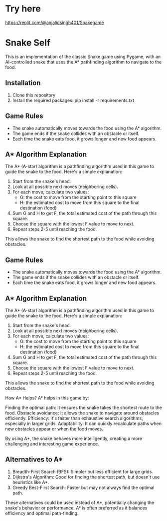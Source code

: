 # Try here
https://replit.com/@anjalidsingh401/Snakegame

# Snake Self

This is an implementation of the classic Snake game using Pygame, with an AI-controlled snake that uses the A* pathfinding algorithm to navigate to the food.

## Installation

1. Clone this repository
2. Install the required packages:
   pip install -r requirements.txt

## Game Rules

- The snake automatically moves towards the food using the A* algorithm.
- The game ends if the snake collides with an obstacle or itself.
- Each time the snake eats food, it grows longer and new food appears.

## A* Algorithm Explanation

The A* (A-star) algorithm is a pathfinding algorithm used in this game to guide the snake to the food. Here's a simple explanation:

1. Start from the snake's head.
2. Look at all possible next moves (neighboring cells).
3. For each move, calculate two values:
   - G: the cost to move from the starting point to this square
   - H: the estimated cost to move from this square to the final destination (food)
4. Sum G and H to get F, the total estimated cost of the path through this square.
5. Choose the square with the lowest F value to move to next.
6. Repeat steps 2-5 until reaching the food.

This allows the snake to find the shortest path to the food while avoiding obstacles.
## Game Rules

- The snake automatically moves towards the food using the A* algorithm.
- The game ends if the snake collides with an obstacle or itself.
- Each time the snake eats food, it grows longer and new food appears.

## A* Algorithm Explanation

The A* (A-star) algorithm is a pathfinding algorithm used in this game to guide the snake to the food. Here's a simple explanation:

1. Start from the snake's head.
2. Look at all possible next moves (neighboring cells).
3. For each move, calculate two values:
   - G: the cost to move from the starting point to this square
   - H: the estimated cost to move from this square to the final destination (food)
4. Sum G and H to get F, the total estimated cost of the path through this square.
5. Choose the square with the lowest F value to move to next.
6. Repeat steps 2-5 until reaching the food.

This allows the snake to find the shortest path to the food while avoiding obstacles.

How A* Helps?
A* helps in this game by:

Finding the optimal path: It ensures the snake takes the shortest route to the food.
Obstacle avoidance: It allows the snake to navigate around obstacles efficiently.
Efficiency: It's faster than exhaustive search algorithms, especially in larger grids.
Adaptability: It can quickly recalculate paths when new obstacles appear or when the food moves.

By using A*, the snake behaves more intelligently, creating a more challenging and interesting game experience.


## Alternatives to A*

1. Breadth-First Search (BFS): Simpler but less efficient for large grids.
2. Dijkstra's Algorithm: Good for finding the shortest path, but doesn't use heuristics like A*.
3. Greedy Best-First Search: Faster but may not always find the optimal path.

These alternatives could be used instead of A*, potentially changing the snake's behavior or performance. A* is often preferred as it balances efficiency and optimal path-finding.
